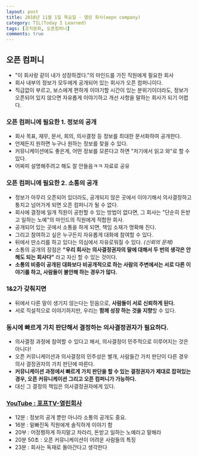 ```yaml
---
layout: post
title: 2018년 11월 1일 목요일 - 열린 회사(oepn company)
category: TIL(Today I Learned)
tags: [조직문화, 오픈컴퍼니]
comments: true
--- 
```


## 오픈 컴퍼니 
- "이 회사랑 같이 내가 성장하겠다."의 마인드를 가진 직원에게 필요한 회사
- 회사 내부의 정보가 모두에게 공개되어 있는 회사가 오픈 컴퍼니이다.
- 직급없이 부르고, 보스에게 편하게 이야기할 시간이 있는 분위기이더라도, 정보가 오픈되어 있지 않으면 자유롭게 이야기하고 개선 사항을 말하는 회사가 되기 어렵다.

### 오픈 컴퍼니에 필요한 1. 정보의 공개 
- 회사 목표, 재무, 문서, 회의, 의사결정 등 정보를 최대한 문서화하여 공개한다.
- 언제든지 원하면 누구나 원하는 정보를 찾을 수 있다.
- 커뮤니케이션에도 좋은게, 어떤 정보를 모른다고 하면 "저기에서 읽고 와"로 할 수 있다.
- 어짜피 설명해주려고 해도 잘 안들음ㅋㅋ 자료로 공유

### 오픈 컴퍼니에 필요한 2. 소통의 공개
- 정보가 아무리 오픈되어 있더라도, 공개되지 않은 곳에서 이야기해서 의사결정하고 퉁치고 넘어가게 되면 오픈 컴퍼니가 될 수 없다.
- 회사에 결정에 일개 직원이 공헌할 수 있는 방법이 없다면, 그 회사는 "단순히 돈받고 일하는 노예"의 마인드의 직원에게 적합한 회사.
- 공개되어 있는 곳에서 소통을 하게 되면, 책임 소재가 명확해 진다.
- 그리고 참여하고 싶은 누구든지 자유롭게 대화에 참여할 수 있다.
- 뒤에서 딴소리를 하고 있다는 의심에서 자유로워질 수 있다. *(신뢰의 문제)*
- 소통의 공개의 장점은 **"우리 회사는 의사결정권자의 말에 대해서 두 번의 생각은 안해도 되는 회사다"** 라고 자신 할 수 있는 것이다.
- **소통의 비중이 공개된 대화보다 비공개적으로 하는 사람의 주변에서는 서로 다른 이야기를 하고, 사람들이 불안해 하는 경우가 많다.**

### 1&2가 갖춰지면
- 뒤에서 다른 말이 생기지 않는다는 믿음으로, **사람들이 서로 신뢰하게 된다.**
- 서로 직설적으로 이야기하지만, 우리는 **함께 성장 하는 것을 지향**할 수 있다.

### 동시에 빠르게 가치 판단해서 결정하는 의사결정권자가 필요하다.
- 의사결정 과정에 참여할 수 있다고 해서, 의사결정이 민주적으로 이루어지는 것은 아니다!
- 오픈 커뮤니케이션과 의사결정의 민주성은 별개, 사람들간 가치 판단이 다른 경우 의사 결정권자의 가치 판단에 따른다.
- **커뮤니케이션 과정에서 빠르게 가치 판단을 할 수 있는 결정권자가 제대로 잡혀있는 경우, 오픈 커뮤니케이션 그리고 오픈 컴퍼니가 가능하다.**
- 대신 그 결정의 책임은 의사결정권자에게 있다.

### [YouTube : 포프TV-열린회사](https://www.youtube.com/watch?v=YrweCYauK6o&t=820s)

- 12분 : 정보의 공개 뿐만 아니라 소통의 공개도 중요.
- 16분 : 밑빠진독 직원에게 솔직하게 이야기 함
- 20부 : 어정쩡하게 하지말고 차라리, 돈받고 일하는 노예라고 말해라 
- 20분 50초 : 오픈 커뮤니케이션이 어려운 사람들의 특징
- 23분 : 회사는 독재로 돌아간다고 생각한다